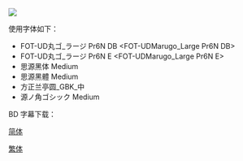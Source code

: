 ![](https://i.loli.net/2020/01/04/D8wzxVsan2XEHON.png)



使用字体如下：

- FOT-UD丸ゴ_ラージ Pr6N DB <FOT-UDMarugo_Large Pr6N DB>
- FOT-UD丸ゴ_ラージ Pr6N E <FOT-UDMarugo_Large Pr6N E>
- 思源黑体 Medium <Source Han Sans SC Medium>
- 思源黑體 Medium <Source Han Sans TC Medium>
- 方正兰亭圆\_GBK\_中 <FZLanTingYuan-DB-GBK>
- 源ノ角ゴシック Medium <Source Han Sans Medium>




BD 字幕下载：

[简体](https://raw.githubusercontent.com/SweetSub/SweetSub/Archive/master/Mai%20Mai%20Miracle/%5BSweetSub%5D%20Mai%20Mai%20Miracle.chs.ass)

[繁体](https://raw.githubusercontent.com/SweetSub/SweetSub/Archive/master/Mai%20Mai%20Miracle/%5BSweetSub%5D%20Mai%20Mai%20Miracle.cht.ass)